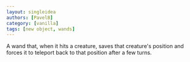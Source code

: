 ```yaml
---
layout: singleidea
authors: [PavelB]
category: [vanilla]
tags: [new object, wands]
---
```

A wand that, when it hits a creature, saves that creature's position and forces it to teleport back to that position after a few turns.
